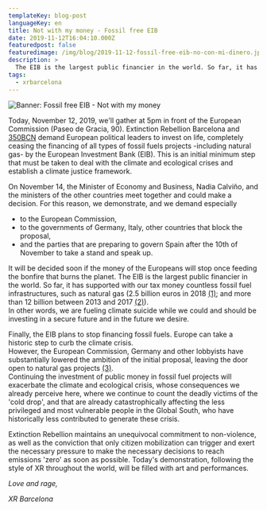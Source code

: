 ```yaml
---
templateKey: blog-post
languageKey: en
title: Not with my money - Fossil free EIB
date: 2019-11-12T16:04:10.000Z
featuredpost: false
featuredimage: /img/blog/2019-11-12-fossil-free-eib-no-con-mi-dinero.jpg
description: >
  The EIB is the largest public financier in the world. So far, it has supported with our tax money fossil fuel infrastructures. Today we'll gather at 5pm in front of the European Commission demanding to stop the financing of all types of fossil fuels  projects including natural gas.
tags:
  - xrbarcelona
---
```


![Banner: Fossil free EIB - Not with my money](/img/blog/2019-11-12-fossil-free-eib-no-con-mi-dinero.jpg) 

Today, November 12, 2019, we'll gather at 5pm in front of the European Commission (Paseo de Gracia, 90). Extinction Rebellion Barcelona and [350BCN](https://world.350.org/350bcn/) demand European political leaders to invest on life, completely ceasing the financing of all types of fossil fuels projects -including natural gas- by the European Investment Bank (EIB).
This is an initial minimum step that must be taken to deal with the climate and ecological crises and establish a climate justice framework.

On November 14, the Minister of Economy and Business, Nadia Calviño, and the ministers of the other countries meet together and could make a decision.
For this reason, we demonstrate, and we demand especially
- to the European Commission,
- to the governments of Germany, Italy, other countries that block the
proposal,
- and the parties that are preparing to govern Spain after the 10th of
November to take a stand and speak up.


It will be decided soon if the money of the Europeans will stop once feeding the bonfire that burns the planet. The EIB is the largest public financier in the world. So far, it has supported with our tax money countless fossil fuel infrastructures, such as natural gas (2.5 billion euros in 2018 [(1)](https://www.climatica.lamarea.com/el-banco-europeo-de-inversiones-planea-no-financiar-mas-proyectos-de-combustibles-fosiles-en-2020/); and more than 12 billion between 2013 and 2017 [(2)](http://fossilfree-eib.eu/about/the-eu-bank-we-want/phasing-out-fossil-fuels/)).  
In other words, we are fueling climate suicide while we could and should be investing in a secure future and in the future we desire.

Finally, the EIB plans to stop financing fossil fuels. Europe can take a historic step to curb the climate crisis.  
However, the European Commission, Germany and other lobbyists have substantially lowered the ambition of the initial proposal, leaving the door open to natural gas projects [(3)](https://uk.reuters.com/article/us-europe-eib-fossilfuels/european-investment-bank-postpones-decision-on-fossil-fuel-lending-idUKKBN1WU1PI).  
Continuing the investment of public money in fossil fuel projects will exacerbate the climate and ecological crisis, whose consequences we already perceive here, where we continue to count the deadly victims of the 'cold drop', and that are already catastrophically affecting the less privileged and most vulnerable people in the Global South, who have historically less contributed to generate these crisis.

Extinction Rebellion maintains an unequivocal commitment to non-violence, as well as the conviction that only citizen mobilization can trigger and exert the necessary pressure to make the necessary decisions to reach emissions 'zero' as soon as possible. Today's demonstration, following the style of XR throughout the world, will be filled with art and performances.

*Love and rage,* 

*XR Barcelona*